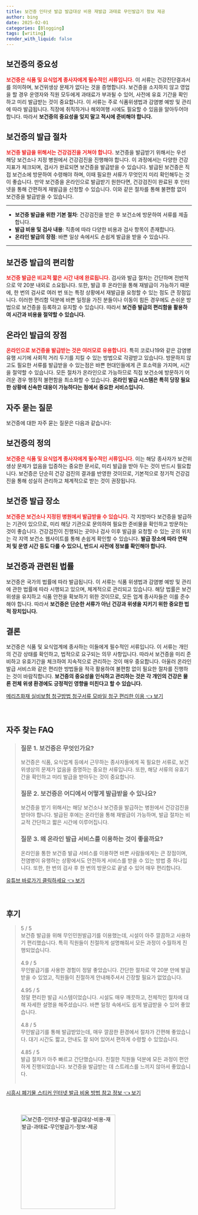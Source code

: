 ```yaml
---
title: 보건증 인터넷 발급 발급대상 비용 재발급 과태료 무인발급기 정보 제공
author: bing
date: 2025-02-01
categories: [Blogging]
tags: [writing]
render_with_liquid: false
---
```



<h2 id='보건증의 중요성'>보건증의 중요성</h2>

<p><b><span style="color: #ee2323;">보건증은 식품 및 요식업계 종사자에게 필수적인 서류입니다.</span></b> 이 서류는 건강진단결과서를 의미하며, 보건위생상 문제가 없다는 것을 증명합니다. 보건증을 소지하지 않고 영업을 할 경우 운영자와 직원 모두에게 과태료가 부과될 수 있어, 사전에 유효 기간을 확인하고 미리 발급받는 것이 중요합니다. 이 서류는 주로 식품위생법과 감염병 예방 및 관리에 따라 발급됩니다. 직장에 취직하거나 해외여행 시에도 필요할 수 있음을 알아두어야 합니다. 따라서 <b>보건증의 중요성을 잊지 말고 적시에 준비해야 합니다.</b></p>

<h2 id='보건증의 발급 절차'>보건증의 발급 절차</h2>

<p><b><span style="color: #ee2323;">보건증 발급을 위해서는 건강검진을 거쳐야 합니다.</span></b> 보건증을 발급받기 위해서는 우선 해당 보건소나 지정 병원에서 건강검진을 진행해야 합니다. 이 과정에서는 다양한 건강 지표가 체크되며, 검사가 완료되면 보건증을 발급받을 수 있습니다. 발급된 보건증은 직접 보건소에 방문하여 수령해야 하며, 이때 필요한 서류가 무엇인지 미리 확인해두는 것이 좋습니다. 만약 보건증을 온라인으로 발급받기 원한다면, 건강검진이 완료된 후 인터넷을 통해 간편하게 재발급을 신청할 수 있습니다. 이와 같은 절차를 통해 불편함 없이 보건증을 발급받을 수 있습니다.</p>

<hr />

<ul>
    <li><b>보건증 발급을 위한 기본 절차</b>: 건강검진을 받은 후 보건소에 방문하여 서류를 제출합니다.</li>
    <li><b>발급 비용 및 검사 내용</b>: 직종에 따라 다양한 비용과 검사 항목이 존재합니다.</li>
    <li><b>온라인 발급의 장점</b>: 바쁜 일상 속에서도 손쉽게 발급을 받을 수 있습니다.</li>
</ul>

<hr />

<h2 id='보건증 발급의 편리함'>보건증 발급의 편리함</h2>

<p><b><span style="color: #ee2323;">보건증 발급은 비교적 짧은 시간 내에 완료됩니다.</span></b> 검사와 발급 절차는 간단하며 전반적으로 약 20분 내외로 소요됩니다. 또한, 발급 후 온라인을 통해 재발급이 가능하기 때문에, 한 번의 검사로 여러 번 또는 특정 상황에서 재발급을 요청할 수 있는 점도 큰 장점입니다. 이러한 편리함 덕분에 바쁜 일정을 가진 분들이나 이동이 힘든 경우에도 손쉬운 방법으로 보건증을 등록하고 유지할 수 있습니다. 따라서 <b>보건증 발급의 편리함을 활용하여 시간과 비용을 절약할 수 있습니다.</b></p>

<h2 id='온라인 발급의 장점'>온라인 발급의 장점</h2>

<p><b><span style="color: #ee2323;">온라인으로 보건증을 발급받는 것은 여러모로 유용합니다.</span></b> 특히 코로나19와 같은 감염병 유행 시기에 사회적 거리 두기를 지킬 수 있는 방법으로 각광받고 있습니다. 방문하지 않고도 필요한 서류를 발급받을 수 있는점은 바쁜 현대인들에게 큰 호소력을 가지며, 시간을 절약할 수 있습니다. 모든 절차가 온라인으로 가능하므로 직접 보건소에 방문하기 어려운 경우 행정적 불편함을 최소화할 수 있습니다. <b>온라인 발급 시스템은 특히 당장 필요한 상황에 신속한 대응이 가능하다는 점에서 중요한 서비스입니다.</b></p>

<h2 id='자주 묻는 질문'>자주 묻는 질문</h2>

<p>보건증에 대한 자주 묻는 질문은 다음과 같습니다:</p>

<h2 id='보건증의 정의'>보건증의 정의</h2>

<p><b><span style="color: #ee2323;">보건증은 식품 및 요식업계 종사자에게 필수적인 서류입니다.</span></b> 이는 해당 종사자가 보건위생상 문제가 없음을 입증하는 중요한 문서로, 미리 발급을 받아 두는 것이 반드시 필요합니다. 보건증은 단순히 건강 검진의 결과를 반영한 것이므로, 기본적으로 정기적 건강검진을 통해 성실히 관리하고 체계적으로 받는 것이 권장됩니다.</p>

<h2 id='보건증 발급 장소'>보건증 발급 장소</h2>

<p><b><span style="color: #ee2323;">보건증은 보건소나 지정된 병원에서 발급받을 수 있습니다.</span></b> 각 지방마다 보건증을 발급하는 기관이 있으므로, 미리 해당 기관으로 문의하여 필요한 준비물을 확인하고 방문하는 것이 좋습니다. 건강검진이 진행되는 곳이나 검사 이후 발급을 요청할 수 있는 곳의 위치는 각 지역 보건소 웹사이트를 통해 손쉽게 확인할 수 있습니다. <b>발급 장소에 따라 연락처 및 운영 시간 등도 다를 수 있으니, 반드시 사전에 정보를 확인해야 합니다.</b></p>

<h2 id='보건증과 관련된 법률'>보건증과 관련된 법률</h2>

<p>보건증은 국가의 법률에 따라 발급됩니다. 이 서류는 식품 위생법과 감염병 예방 및 관리에 관한 법률에 따라 시행되고 있으며, 체계적으로 관리되고 있습니다. 해당 법률은 보건위생을 유지하고 식품 안전을 확보하기 위한 것이므로, 모든 업계 종사자들은 이를 준수해야 합니다. 따라서 <b>보건증은 단순한 서류가 아닌 건강과 위생을 지키기 위한 중요한 법적 장치입니다.</b></p>

<h2 id='결론'>결론</h2>

<p>보건증은 식품 및 요식업계에 종사하는 이들에게 필수적인 서류입니다. 이 서류는 개인의 건강 상태를 확인하고, 법적으로 요구되는 의무 사항입니다. 따라서 보건증을 미리 준비하고 유효기간을 체크하여 지속적으로 관리하는 것이 매우 중요합니다. 아울러 온라인 발급 서비스와 같은 편리한 방법들을 적극 활용하여 불편함 없이 필요한 절차를 진행하는 것이 바람직합니다. <b>보건증의 중요성을 인식하고 관리하는 것은 각 개인의 건강은 물론 전체 위생 환경에도 긍정적인 영향을 미친다고 할 수 있습니다.</b></p>


<p><a class="click-button" title="메리츠화재 실비보험 청구방법 청구서류 모바일 청구 편리한 이용" href="https://purplelist.github.io/posts/%EB%A9%94%EB%A6%AC%EC%B8%A0%ED%99%94%EC%9E%AC-%EC%8B%A4%EB%B9%84%EB%B3%B4%ED%97%98-%EC%B2%AD%EA%B5%AC%EB%B0%A9%EB%B2%95-%EC%B2%AD%EA%B5%AC%EC%84%9C%EB%A5%98-%EB%AA%A8%EB%B0%94%EC%9D%BC-%EC%B2%AD%EA%B5%AC-%ED%8E%B8%EB%A6%AC%ED%95%9C-%EC%9D%B4%EC%9A%A9/" rel="dofollow">메리츠화재 실비보험 청구방법 청구서류 모바일 청구 편리한 이용 👈 보기</a></p><br>
<h2 id='자주_찾는_FAQ'>자주 찾는 FAQ</h2>
<div itemscope="" itemtype="https://schema.org/FAQPage"> 
<blockquote> 
<div itemscope="" itemprop="mainEntity" itemtype="https://schema.org/Question"> 
<h3 itemprop="name">질문 1. 보건증은 무엇인가요?</h3> 
<div itemscope="" itemprop="acceptedAnswer" itemtype="https://schema.org/Answer"> 
<span itemprop="text"> 
<p>보건증은 식품, 요식업계 등에서 근무하는 종사자들에게 꼭 필요한 서류로, 보건위생상의 문제가 없음을 증명하는 중요한 서류입니다. 또한, 해당 서류의 유효기간을 확인하고 미리 발급을 받아두는 것이 중요합니다.</p> 
</span> 
</div> 
</div> 

<div itemscope="" itemprop="mainEntity" itemtype="https://schema.org/Question"> 
<h3 itemprop="name">질문 2. 보건증은 어디에서 어떻게 발급받을 수 있나요?</h3> 
<div itemscope="" itemprop="acceptedAnswer" itemtype="https://schema.org/Answer"> 
<span itemprop="text"> 
<p>보건증을 받기 위해서는 해당 보건소나 보건증을 발급하는 병원에서 건강검진을 받아야 합니다. 발급된 후에는 온라인을 통해 재발급이 가능하며, 발급 절차는 비교적 간단하고 짧은 시간에 이루어집니다.</p> 
</span> 
</div> 
</div> 

<div itemscope="" itemprop="mainEntity" itemtype="https://schema.org/Question"> 
<h3 itemprop="name">질문 3. 왜 온라인 발급 서비스를 이용하는 것이 좋을까요?</h3> 
<div itemscope="" itemprop="acceptedAnswer" itemtype="https://schema.org/Answer"> 
<span itemprop="text"> 
<p>온라인을 통한 보건증 발급 서비스를 이용하면 바쁜 사람들에게는 큰 장점이며, 전염병이 유행하는 상황에서도 안전하게 서비스를 받을 수 있는 방법 중 하나입니다. 또한, 한 번의 검사 후 한 번의 방문으로 끝낼 수 있어 매우 편리합니다.</p> 
</span> 
</div> 
</div> 
</blockquote> 
</div>
<p><a class="click-button" title="유튜브 바로가기 클릭하세요" href="https://purplelist.github.io/posts/%EC%9C%A0%ED%8A%9C%EB%B8%8C-%EB%B0%94%EB%A1%9C%EA%B0%80%EA%B8%B0-%ED%81%B4%EB%A6%AD%ED%95%98%EC%84%B8%EC%9A%94/" rel="dofollow">유튜브 바로가기 클릭하세요 👈 보기</a></p><br>
<h2 id='후기'>후기</h2>
<div itemscope itemtype="https://schema.org/Product">
  <blockquote>
  <div itemprop="review" itemscope itemtype="https://schema.org/Review">
      <div itemprop="reviewRating" itemscope itemtype="https://schema.org/Rating"> <span itemprop="ratingValue">5</span> / <span itemprop="bestRating">5</span> </div>
      <span itemprop="reviewBody">보건증 발급을 위해 무인민원발급기를 이용했는데, 시설이 아주 깔끔하고 사용하기 편리했습니다. 특히 직원들이 친절하게 설명해줘서 모든 과정이 수월하게 진행되었습니다.</span>
  </div>
  <br>
  <div itemprop="review" itemscope itemtype="https://schema.org/Review">
      <div itemprop="reviewRating" itemscope itemtype="https://schema.org/Rating"> <span itemprop="ratingValue">4.9</span> / <span itemprop="bestRating">5</span> </div>
      <span itemprop="reviewBody">무인발급기를 사용한 경험이 정말 좋았습니다. 간단한 절차로 약 20분 만에 발급받을 수 있었고, 직원들이 친절하게 안내해주셔서 긴장할 필요가 없었습니다.</span>
  </div>
  <br>
  <div itemprop="review" itemscope itemtype="https://schema.org/Review">
      <div itemprop="reviewRating" itemscope itemtype="https://schema.org/Rating"> <span itemprop="ratingValue">4.95</span> / <span itemprop="bestRating">5</span> </div>
      <span itemprop="reviewBody">정말 편리한 발급 시스템이었습니다. 시설도 매우 깨끗하고, 전체적인 절차에 대해 자세한 설명을 해주셨습니다. 바쁜 일정 속에서도 쉽게 발급받을 수 있어 좋았습니다.</span>
  </div>
  <br>
  <div itemprop="review" itemscope itemtype="https://schema.org/Review">
      <div itemprop="reviewRating" itemscope itemtype="https://schema.org/Rating"> <span itemprop="ratingValue">4.8</span> / <span itemprop="bestRating">5</span> </div>
      <span itemprop="reviewBody">무인발급기를 통해 발급받았는데, 매우 깔끔한 환경에서 절차가 간편해 좋았습니다. 대기 시간도 짧고, 안내도 잘 되어 있어서 편하게 수령할 수 있었습니다.</span>
  </div>
  <br>
  <div itemprop="review" itemscope itemtype="https://schema.org/Review">
      <div itemprop="reviewRating" itemscope itemtype="https://schema.org/Rating"> <span itemprop="ratingValue">4.85</span> / <span itemprop="bestRating">5</span> </div>
      <span itemprop="reviewBody">발급 절차가 아주 빠르고 간단했습니다. 친절한 직원들 덕분에 모든 과정이 편안하게 진행되었습니다. 보건증을 발급받는 데 스트레스를 느끼지 않아서 좋았습니다.</span>
  </div>
  <br>
  </blockquote>
</div>
<p><a class="click-button" title="시흥시 폐기물 스티커 인터넷 발급 비용 방법 참고 정보" href="https://purplelist.github.io/posts/%EC%8B%9C%ED%9D%A5%EC%8B%9C-%ED%8F%90%EA%B8%B0%EB%AC%BC-%EC%8A%A4%ED%8B%B0%EC%BB%A4-%EC%9D%B8%ED%84%B0%EB%84%B7-%EB%B0%9C%EA%B8%89-%EB%B9%84%EC%9A%A9-%EB%B0%A9%EB%B2%95-%EC%B0%B8%EA%B3%A0-%EC%A0%95%EB%B3%B4/" rel="dofollow">시흥시 폐기물 스티커 인터넷 발급 비용 방법 참고 정보 👈 보기</a></p><br>
<figure class="image"><img src="https://purplelist.github.io/assets/img/thumbnail/보건증-인터넷-발급-발급대상-비용-재발급-과태료-무인발급기-정보-제공.webp" alt="보건증-인터넷-발급-발급대상-비용-재발급-과태료-무인발급기-정보-제공" width="256" height="256"></figure>